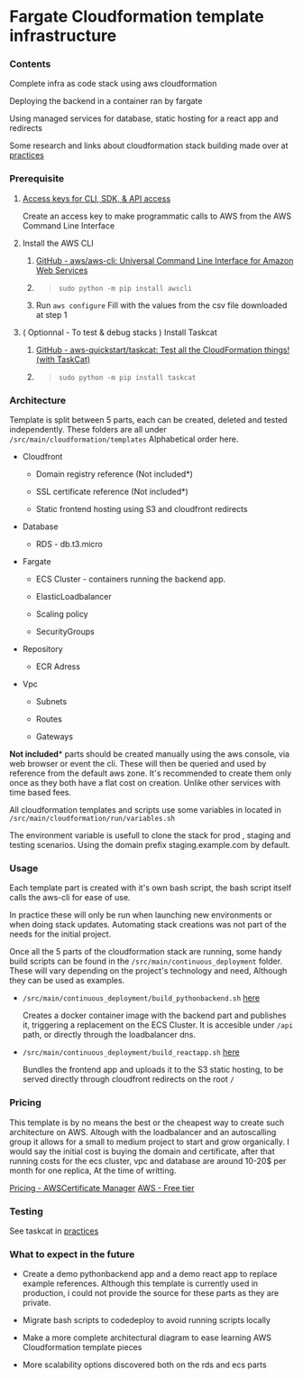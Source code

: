 # Fargate Cloudformation template infrastructure

### Contents

Complete infra as code stack using aws cloudformation

Deploying the backend in a container ran by fargate

Using managed services for database, static hosting for a react app and redirects

Some research and links about cloudformation stack building made over at [practices](https://github.com/SimplicitysStrength/fargate-rds-stack/blob/master/src/main/cloudformation/docs/practices.md)

### Prerequisite

1. [Access keys for CLI, SDK, & API access](https://console.aws.amazon.com/iam/home?region=eu-west-1#/security_credentials)
   
   Create an access key to make programmatic calls to AWS from the AWS Command Line Interface

2. Install the AWS CLI
   
   1. [GitHub - aws/aws-cli: Universal Command Line Interface for Amazon Web Services](https://github.com/aws/aws-cli)
   
   2. > ```
      > sudo python -m pip install awscli
      > ```
   
   3. Run `aws configure` 
      Fill with the values from the csv file downloaded at step 1

3. ( Optionnal - To test & debug stacks ) Install Taskcat 
   
   1. [GitHub - aws-quickstart/taskcat: Test all the CloudFormation things! (with TaskCat)](https://github.com/aws-quickstart/taskcat)
   2. > ```
      > sudo python -m pip install taskcat
      > ```

### Architecture

Template is split between 5 parts, each can be created, deleted and tested independently. These folders are all under `/src/main/cloudformation/templates`
Alphabetical order here.

* Cloudfront 
  
  * Domain registry reference (Not included*)
  
  * SSL certificate reference (Not included*)
  
  * Static frontend hosting using S3 and cloudfront redirects

* Database
  
  * RDS - db.t3.micro

* Fargate
  
  * ECS Cluster - containers running the backend app. 
  
  * ElasticLoadbalancer
  
  * Scaling policy
  
  * SecurityGroups

* Repository
  
  * ECR Adress

* Vpc
  
  * Subnets
  
  * Routes
  
  * Gateways


**Not included*** parts should be created manually using the aws console, via web browser or event the cli. These will then be queried and used by reference from the default aws zone. It's recommended to create them only once as they both have a flat cost on creation. Unlike other services with time based fees.

All cloudformation templates and scripts use some variables in located in `/src/main/cloudformation/run/variables.sh` 

The environment variable is usefull to clone the stack for prod , staging and testing scenarios. Using the domain prefix staging.example.com by default.


### Usage

Each template part is created with it's own bash script, the bash script itself calls the aws-cli for ease of use.

In practice these will only be run when launching new environments or when doing stack updates.
Automating stack creations was not part of the needs for the initial project.

Once all the 5 parts of the cloudformation stack are running, some handy build scripts can be found in the `/src/main/continuous_deployment` folder.
These will vary depending on the project's technology and need, Although they can be used as examples.

* `/src/main/continuous_deployment/build_pythonbackend.sh` [here](https://github.com/SimplicitysStrength/fargate-rds-stack/blob/master/src/main/continuous_deployment/build_pythonbackend.sh)
  
  Creates a docker container image with the backend part and publishes it, triggering a replacement on the ECS Cluster. It is accesible under  `/api` path, or directly through the loadbalancer dns.

* `/src/main/continuous_deployment/build_reactapp.sh` [here](https://github.com/SimplicitysStrength/fargate-rds-stack/blob/master/src/main/continuous_deployment/build_reactapp.sh)
  
  Bundles the frontend app and uploads it to the S3 static hosting, to be served directly through cloudfront redirects on the root `/`
  

### Pricing

This template is by no means the best or the cheapest way to create such architecture on AWS. Altough with the loadbalancer and an autoscalling group it allows for a small to medium project to start and grow organically.
I would say the initial cost is buying the domain and certificate, after that running costs for the ecs cluster, vpc and database are around 10-20$ per month for one replica, At the time of writting.

[Pricing - AWSCertificate Manager](https://aws.amazon.com/en/certificate-manager/pricing/)
[AWS - Free tier](https://aws.amazon.com/en/free/)

### Testing

See taskcat in [practices](https://github.com/SimplicitysStrength/fargate-rds-stack/blob/master/src/main/cloudformation/docs/practices.md)



### What to expect in the future

* Create a demo pythonbackend app and a demo react app to replace example references.
  Although this template is currently used in production, i could not provide the source for these parts as they are private.

* Migrate bash scripts to codedeploy to avoid running scripts locally

* Make a more complete architectural diagram to ease learning AWS Cloudformation template pieces

* More scalability options discovered both on the rds and ecs parts
